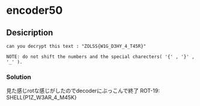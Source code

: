 # encoder50
## Desicription 
```
can you decrypt this text : "ZOLSS{W1G_D3HY_4_T45R}"

NOTE: do not shift the numbers and the special charecters( '{' , '}' , '_' ).
```

### Solution
見た感じrotな感じがしたのでdecoderにぶっこんで終了
ROT-19: SHELL{P1Z_W3AR_4_M45K}